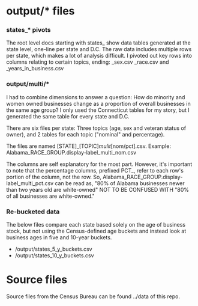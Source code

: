 # output/* files

### states_* pivots

The root level docs starting with states_ show data tables generated at the state level, one-line per state and D.C. The raw data includes multiple rows per state, which makes a lot of analysis difficult. I pivoted out key rows into columns relating to certain topics, ending: _sex.csv _race.csv and _years_in_business.csv

### output/multi/*

I had to combine dimensions to answer a question: How do minority and women owned businesses change as a proportion of overall businesses in the same age group? I only used the Connecticut tables for my story, but I generated the same table for every state and D.C.

There are six files per state: Three topics (age, sex and veteran status of owner), and 2 tables for each topic ("nominal" and percentage).

The files are named [STATE]_[TOPIC]_mulit_[nom/pct].csv. Example: Alabama_RACE_GROUP.display-label_multi_nom.csv

The columns are self explanatory for the most part. However, it's important to note that the percentage columns, prefixed PCT_, refer to each row's portion of the column, not the row. So, Alabama_RACE_GROUP.display-label_multi_pct.csv can be read as, "80% of Alabama businesses newer than two years old are white-owned" NOT TO BE CONFUSED WITH "80% of all businesses are white-owned."

### Re-bucketed data

The below files compare each state based solely on the age of business stock, but not using the Census-defined age buckets and instead look at business ages in five and 10-year buckets.

* /output/states_5_y_buckets.csv
* /output/states_10_y_buckets.csv



# Source files

Source files from the Census Bureau can be found ../data of this repo.